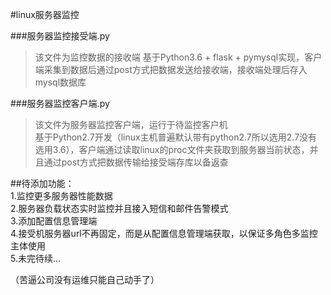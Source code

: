 #linux服务器监控

###服务器监控接受端.py
> 该文件为监控数据的接收端
> 基于Python3.6 + flask + pymysql实现，客户端采集到数据后通过post方式把数据发送给接收端，接收端处理后存入mysql数据库


###服务器监控客户端.py
>该文件为服务器监控客户端，运行于待监控客户机  
>基于Python2.7开发（linux主机普遍默认带有python2.7所以选用2.7没有选用3.6），客户端通过读取linux的proc文件夹获取到服务器当前状态，并且通过post方式把数据传输给接受端存库以备返查


##待添加功能：  
1.监控更多服务器性能数据  
2.服务器负载状态实时监控并且接入短信和邮件告警模式  
3.添加配置信息管理端  
4.接受机服务器url不再固定，而是从配置信息管理端获取，以保证多角色多监控主体使用  
5.未完待续...

（苦逼公司没有运维只能自己动手了）
